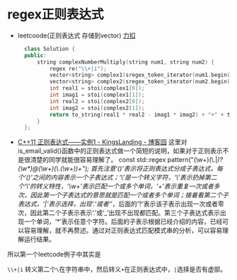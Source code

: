 # regex正则表达式

- leetcoode(正则表达式 存储到vector)
  [力扣](https://leetcode-cn.com/problems/complex-number-multiplication/solution/fu-shu-cheng-fa-by-leetcode-solution-163i/)
  ```cpp
    class Solution {
    public:
        string complexNumberMultiply(string num1, string num2) {
            regex re("\\+|i"); 
            vector<string> complex1(sregex_token_iterator(num1.begin(), num1.end(), re, -1), std::sregex_token_iterator());
            vector<string> complex2(sregex_token_iterator(num2.begin(), num2.end(), re, -1), std::sregex_token_iterator());
            int real1 = stoi(complex1[0]);
            int imag1 = stoi(complex1[1]);
            int real2 = stoi(complex2[0]);
            int imag2 = stoi(complex2[1]);
            return to_string(real1 * real2 - imag1 * imag2) + "+" + to_string(real1 * imag2 + imag1 * real2) + "i";
        }
    };
  ```

- [C++11 正则表达式——实例1 - KingsLanding - 博客园](https://www.cnblogs.com/zhuyp1015/archive/2012/04/08/2438215.html)
    这里对is_email_valid()函数中的正则表达式做一个简短的说明，如果对于正则表示不是很清楚的同学就能很容易理解了。
     const std::regex pattern("(\\w+)(\\.|_)?(\\w*)@(\\w+)(\\.(\\w+))+"); 首先注意‘()’表示将正则表达式分成子表达式，每个‘()’之间的内容表示一个子表达式；‘\’是一个转义字符，‘\\’表示扔掉第二个‘\’的转义特性，‘\w+’表示匹配一个或多个单词，‘+’表示重复一次或者多次，因此第一个子表达式的意思就是匹配一个或者多个单词；接着看第二个子表达式，‘|’表示选择，出现‘.’或者‘_’，后面的‘?’表示该子表示出现一次或者零次，因此第二个子表示表示‘.’或‘_’出现不出现都匹配。第三个子表达式表示出现一个单词，‘*’表示任意个字符。后面的子表示根据已经介绍的内容，已经可以容易理解，就不再赘述。通过对正则表达式匹配模式串的分析，可以容易理解运行结果。

所以第一个leetcode例子中其实是

`\\+|i` 转义第二个`\`在字符串中，然后转义`+`在正则表达式中，`|`选择是否有虚部。

